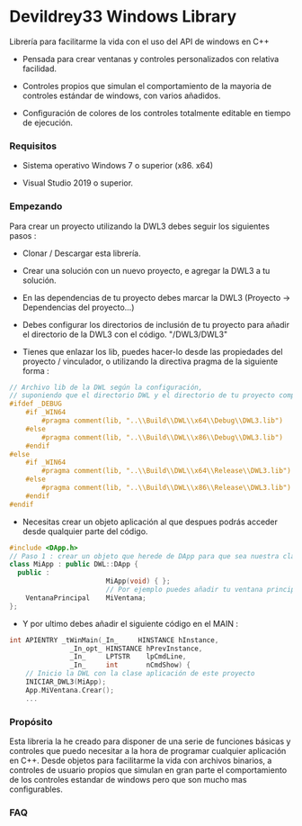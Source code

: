 # Devildrey33 Windows Library
Librería para facilitarme la vida con el uso del API de windows en C++

* Pensada para crear ventanas y controles personalizados con relativa facilidad.

* Controles propios que simulan el comportamiento de la mayoria de controles estándar de windows, con varios añadidos.

* Configuración de colores de los controles totalmente editable en tiempo de ejecución.


### Requisitos

* Sistema operativo Windows 7 o superior (x86. x64)

* Visual Studio 2019 o superior.

### Empezando

Para crear un proyecto utilizando la DWL3 debes seguir los siguientes pasos :

* Clonar / Descargar esta librería.

* Crear una solución con un nuevo proyecto, e agregar la DWL3 a tu solución.

* En las dependencias de tu proyecto debes marcar la DWL3 (Proyecto -> Dependencias del proyecto...)

* Debes configurar los directorios de inclusión de tu proyecto para añadir el directorio de la DWL3 con el código. "/DWL3/DWL3"

* Tienes que enlazar los lib, puedes hacer-lo desde las propiedades del proyecto / vinculador, o utilizando la directiva pragma de la siguiente forma :
```c++
// Archivo lib de la DWL según la configuración,
// suponiendo que el directorio DWL y el directorio de tu proyecto comparten el mismo directorio padre.
#ifdef _DEBUG
    #if _WIN64
        #pragma comment(lib, "..\\Build\\DWL\\x64\\Debug\\DWL3.lib")
    #else
        #pragma comment(lib, "..\\Build\\DWL\\x86\\Debug\\DWL3.lib")
    #endif
#else
    #if _WIN64
        #pragma comment(lib, "..\\Build\\DWL\\x64\\Release\\DWL3.lib")
    #else
        #pragma comment(lib, "..\\Build\\DWL\\x86\\Release\\DWL3.lib")
    #endif
#endif
```

* Necesitas crear un objeto aplicación al que despues podrás acceder desde qualquier parte del código.
```c++
#include <DApp.h>
// Paso 1 : crear un objeto que herede de DApp para que sea nuestra clase aplicación
class MiApp : public DWL::DApp {
  public :
                        MiApp(void) { };
                        // Por ejemplo puedes añadir tu ventana principal dentro de esta clase
    VentanaPrincipal    MiVentana;
};
```

* Y por ultimo debes añadir el siguiente código en el MAIN :
```c++
int APIENTRY _tWinMain(_In_     HINSTANCE hInstance, 
		       _In_opt_ HINSTANCE hPrevInstance,
		       _In_     LPTSTR    lpCmdLine, 
		       _In_     int       nCmdShow) {
	// Inicio la DWL con la clase aplicación de este proyecto
	INICIAR_DWL3(MiApp);
	App.MiVentana.Crear();
	...
```
 
### Propósito
 Esta libreria la he creado para disponer de una serie de funciones básicas y controles que puedo necesitar a la hora de programar cualquier aplicación en C++. Desde objetos para facilitarme la vida con archivos binarios, a controles de usuario propios que simulan en gran parte el comportamiento de los controles estandar de windows pero que son mucho mas configurables.
 
 
 

### FAQ

